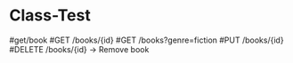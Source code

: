 # Class-Test
#get/book 
#GET /books/{id}
#GET /books?genre=fiction
#PUT /books/{id}
#DELETE /books/{id} → Remove book 
